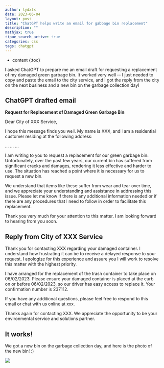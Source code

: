 ```yaml
---
author: lydxlx
date: 2023-06-04
layout: post
title: "ChatGPT helps write an email for gabbage bin replacement"
description: ""
mathjax: true
tipue_search_active: true
categories: css
tags: chatgpt
---
```


* content
{:toc}

I asked ChatGPT to prepare me an email draft for requesting a replacement of my damaged green garbage bin.
It worked very well -- I just needed to copy and paste the email to the city service, and I got the reply from the city on the next business and a new bin on the garbage collection day!


## ChatGPT drafted email

**Request for Replacement of Damaged Green Garbage Bin**

Dear City of XXX Service,

I hope this message finds you well. My name is XXX, and I am a residential customer residing at the following address:

...
...
...

I am writing to you to request a replacement for our green garbage bin. Unfortunately, over the past few years, our current bin has suffered from significant cracks and damages, rendering it less effective and harder to use. The situation has reached a point where it is necessary for us to request a new bin.

We understand that items like these suffer from wear and tear over time, and we appreciate your understanding and assistance in addressing this issue. Please let me know if there is any additional information needed or if there are any procedures that I need to follow in order to facilitate this replacement.

Thank you very much for your attention to this matter. I am looking forward to hearing from you soon.


## Reply from City of XXX Service
Thank you for contacting XXX regarding your damaged container. I understand how frustrating it can be to receive a delayed response to your request. I apologize for this experience and assure you I will work to resolve this matter with the highest priority.

I have arranged for the replacement of the trash container to take place on 06/02/2023. Please ensure your damaged container is placed at the curb on or before 06/02/2023, so our driver has easy access to replace it. Your confirmation number is 237112. 

If you have any additional questions, please feel free to respond to this email or chat with us online at xxx.

Thanks again for contacting XXX. We appreciate the opportunity to be your environmental service and solutions partner.


## It works!
We got a new bin on the garbage collection day, and here is the photo of the new bin! :)

![](/images/2023-06-04.png)






